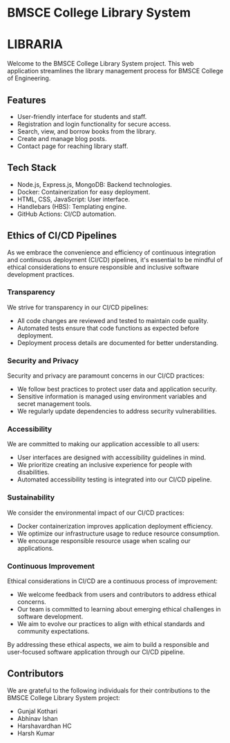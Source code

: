 
# BMSCE College Library System
# LIBRARIA
Welcome to the BMSCE College Library System project. This web application streamlines the library management process for BMSCE College of Engineering.

## Features

- User-friendly interface for students and staff.
- Registration and login functionality for secure access.
- Search, view, and borrow books from the library.
- Create and manage blog posts.
- Contact page for reaching library staff.

## Tech Stack

- Node.js, Express.js, MongoDB: Backend technologies.
- Docker: Containerization for easy deployment.
- HTML, CSS, JavaScript: User interface.
- Handlebars (HBS): Templating engine.
- GitHub Actions: CI/CD automation.

## Ethics of CI/CD Pipelines

As we embrace the convenience and efficiency of continuous integration and continuous deployment (CI/CD) pipelines, it's essential to be mindful of ethical considerations to ensure responsible and inclusive software development practices.

### Transparency

We strive for transparency in our CI/CD pipelines:
- All code changes are reviewed and tested to maintain code quality.
- Automated tests ensure that code functions as expected before deployment.
- Deployment process details are documented for better understanding.

### Security and Privacy

Security and privacy are paramount concerns in our CI/CD practices:
- We follow best practices to protect user data and application security.
- Sensitive information is managed using environment variables and secret management tools.
- We regularly update dependencies to address security vulnerabilities.

### Accessibility

We are committed to making our application accessible to all users:
- User interfaces are designed with accessibility guidelines in mind.
- We prioritize creating an inclusive experience for people with disabilities.
- Automated accessibility testing is integrated into our CI/CD pipeline.

### Sustainability

We consider the environmental impact of our CI/CD practices:
- Docker containerization improves application deployment efficiency.
- We optimize our infrastructure usage to reduce resource consumption.
- We encourage responsible resource usage when scaling our applications.

### Continuous Improvement

Ethical considerations in CI/CD are a continuous process of improvement:
- We welcome feedback from users and contributors to address ethical concerns.
- Our team is committed to learning about emerging ethical challenges in software development.
- We aim to evolve our practices to align with ethical standards and community expectations.

By addressing these ethical aspects, we aim to build a responsible and user-focused software application through our CI/CD pipeline.

## Contributors

We are grateful to the following individuals for their contributions to the BMSCE College Library System project:


- Gunjal Kothari 
- Abhinav Ishan 
- Harshavardhan HC
- Harsh Kumar 
 


